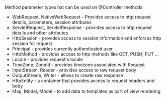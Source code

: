 Method parameter types hat can be used on @Controller methods

* WebRequest, NativeWebRequest - Provides access to http request details, parameters, session attributes
* ServletRequest, ServletResponse - provides access to http request details and other attributes
* HttpSession - provides access to session information and enforces http session for request
* Principal - provides currently authenticated user
* HttpMethod - provides access to http methods like GET, PUSH, PUT ...
* Locale - provides request's locale
* TimeZone, ZoneId - provides timezone associated with Request
* InputStream, Reader - provides access to raw request body
* OutputStream, Writer - allows to create raw response
* HttpEntity - a container that provides access to request headers and body
* Map, Model, Model - to add data to templates as part of view rendering